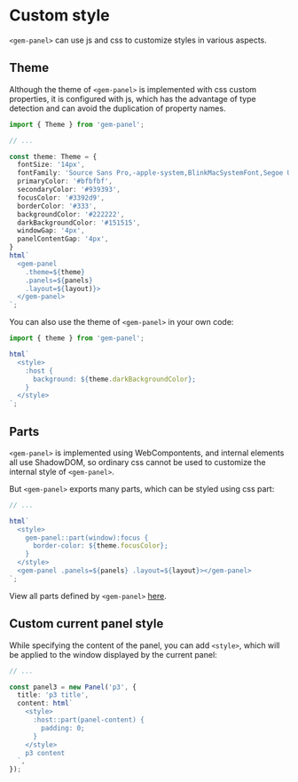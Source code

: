 # Custom style

`<gem-panel>` can use js and css to customize styles in various aspects.

## Theme

Although the theme of `<gem-panel>` is implemented with css custom properties, it is configured with js, which has the advantage of type detection and can avoid the duplication of property names.

```ts
import { Theme } from 'gem-panel';

// ...

const theme: Theme = {
  fontSize: '14px',
  fontFamily: 'Source Sans Pro,-apple-system,BlinkMacSystemFont,Segoe UI,Roboto,sans-serif',
  primaryColor: '#bfbfbf',
  secondaryColor: '#939393',
  focusColor: '#3392d9',
  borderColor: '#333',
  backgroundColor: '#222222',
  darkBackgroundColor: '#151515',
  windowGap: '4px',
  panelContentGap: '4px',
}
html`
  <gem-panel
    .theme=${theme}
    .panels=${panels}
    .layout=${layout)}>
  </gem-panel>
`;
```

You can also use the theme of `<gem-panel>` in your own code:

```ts
import { theme } from 'gem-panel';

html`
  <style>
    :host {
      background: ${theme.darkBackgroundColor};
    }
  </style>
`;
```

## Parts

`<gem-panel>` is implemented using WebCompontents, and internal elements all use ShadowDOM, so ordinary css cannot be used to customize the internal style of `<gem-panel>`.

But `<gem-panel>` exports many parts, which can be styled using css part:

```ts 5-7
// ...

html`
  <style>
    gem-panel::part(window):focus {
      border-color: ${theme.focusColor};
    }
  </style>
  <gem-panel .panels=${panels} .layout=${layout}></gem-panel>
`;
```

View all parts defined by `<gem-panel>` [here](./008-api.md#parts).

## Custom current panel style

While specifying the content of the panel, you can add `<style>`, which will be applied to the window displayed by the current panel:

```ts 6-10
// ...

const panel3 = new Panel('p3', {
  title: 'p3 title',
  content: html`
    <style>
      :host::part(panel-content) {
        padding: 0;
      }
    </style>
    p3 content
  `,
});
```
